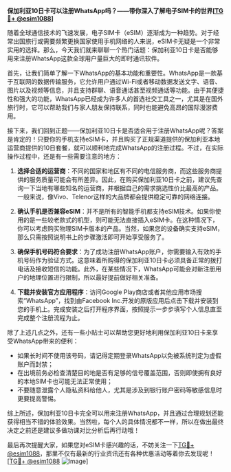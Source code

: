 **保加利亚10日卡可以注册WhatsApp吗？——带你深入了解电子SIM卡的世界[[TG💪+ @esim1088](https://t.me/s/esim1088)]**

随着全球通信技术的飞速发展，电子SIM卡（eSIM）逐渐成为一种趋势。对于经常出国旅行或需要频繁更换国家使用手机网络的人来说，eSIM卡无疑是一个非常实用的选择。那么，今天我们就来聊聊一个热门话题：保加利亚10日卡是否能够用来注册WhatsApp这款全球用户量巨大的即时通讯软件。

首先，让我们简单了解一下WhatsApp的基本功能和重要性。WhatsApp是一款基于互联网的数据传输服务，它允许用户通过Wi-Fi或者移动数据发送文字、语音、图片以及视频等信息，并且支持群聊、语音通话甚至视频通话等功能。由于其便捷性和强大的功能，WhatsApp已经成为许多人的首选社交工具之一，尤其是在国外旅行时，它可以帮助我们与家人朋友保持联系，同时也能避免高昂的国际漫游费用。

接下来，我们回到正题——保加利亚10日卡是否适合用于注册WhatsApp呢？答案是肯定的！只要你的手机支持eSIM卡，并且购买了正规渠道提供的保加利亚本地运营商提供的10日套餐，就可以顺利地完成WhatsApp的注册过程。不过，在实际操作过程中，还是有一些需要注意的地方：

1. **选择合适的运营商**：不同的国家和地区有不同的电信服务商，而这些服务商提供的服务质量可能会有所差异。因此，在购买保加利亚10日卡之前，建议先查询一下当地有哪些知名的运营商，并根据自己的需求挑选性价比最高的产品。一般来说，像Vivo、Telenor这样的大品牌都会提供稳定可靠的网络连接。

2. **确认手机是否兼容eSIM**：并不是所有的智能手机都支持eSIM技术。如果你使用的是一些较老款式的机型，则可能无法直接插入eSIM卡。在这种情况下，你可以考虑购买物理SIM卡版本的产品。当然，如果您的设备确实支持eSIM，那么只需按照说明书上的步骤激活即可开始享受服务了。

3. **确保手机号码符合要求**：为了成功注册WhatsApp账户，你需要输入有效的手机号码作为验证方式。这意味着所购得的保加利亚10日卡必须具备正常的拨打电话及接收短信的功能。此外，在某些情况下，WhatsApp可能会对新注册用户的地理位置进行限制，所以最好提前做好相关准备。

4. **下载并安装官方应用程序**：访问Google Play商店或者其他应用市场搜索“WhatsApp”，找到由Facebook Inc.开发的原版应用后点击下载并安装到您的手机上。完成安装之后打开程序界面，按照提示一步步填写个人信息直至完成整个注册流程为止。

除了上述几点之外，还有一些小贴士可以帮助您更好地利用保加利亚10日卡来享受WhatsApp带来的便利：

- 如果长时间不使用该号码，请记得定期登录WhatsApp以免被系统判定为虚假账户而封禁；
- 在出境前务必检查清楚目的地是否有足够的信号覆盖范围，否则即使拥有良好的本地SIM卡也可能无法正常使用；
- 不要随意泄露个人隐私资料给他人，尤其是涉及到银行账户密码等敏感信息时更要提高警惕。

综上所述，保加利亚10日卡完全可以用来注册WhatsApp，并且通过合理规划还能获得相当不错的体验效果。当然啦，每个人的具体情况都不一样，所以在做出最终决定之前还是建议多做功课对比分析后再行动哦！

最后再次提醒大家，如果您对eSIM卡感兴趣的话，不妨关注一下[TG💪+ @esim1088](https://t.me/s/esim1088)，那里不仅有最新的行业资讯还有各种优惠活动等着你去发现呢！[[TG💪+ @esim1088](https://t.me/s/esim1088) ![Image](https://i.postimg.cc/4NQfJmqS/Snipaste-2025-05-13-00-14-12.png)]